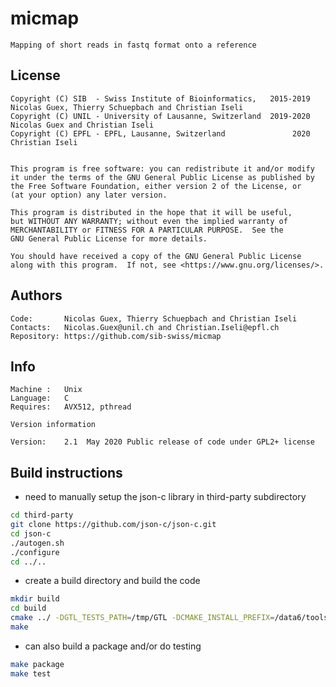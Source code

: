 # micmap

	Mapping of short reads in fastq format onto a reference

## License

    Copyright (C) SIB  - Swiss Institute of Bioinformatics,   2015-2019 Nicolas Guex, Thierry Schuepbach and Christian Iseli
    Copyright (C) UNIL - University of Lausanne, Switzerland  2019-2020 Nicolas Guex and Christian Iseli
    Copyright (C) EPFL - EPFL, Lausanne, Switzerland               2020 Christian Iseli


    This program is free software: you can redistribute it and/or modify
    it under the terms of the GNU General Public License as published by
    the Free Software Foundation, either version 2 of the License, or
    (at your option) any later version.

    This program is distributed in the hope that it will be useful,
    but WITHOUT ANY WARRANTY; without even the implied warranty of
    MERCHANTABILITY or FITNESS FOR A PARTICULAR PURPOSE.  See the
    GNU General Public License for more details.

    You should have received a copy of the GNU General Public License
    along with this program.  If not, see <https://www.gnu.org/licenses/>.


## Authors

	Code:       Nicolas Guex, Thierry Schuepbach and Christian Iseli
	Contacts:   Nicolas.Guex@unil.ch and Christian.Iseli@epfl.ch
	Repository: https://github.com/sib-swiss/micmap

## Info

	Machine :	Unix
	Language:	C
	Requires:	AVX512, pthread

	Version information

	Version:	2.1  May 2020 Public release of code under GPL2+ license


 
## Build instructions

- need to manually setup the json-c library in third-party subdirectory

```bash
cd third-party
git clone https://github.com/json-c/json-c.git
cd json-c
./autogen.sh 
./configure 
cd ../..
```

- create a build directory and build the code

```bash
mkdir build
cd build
cmake ../ -DGTL_TESTS_PATH=/tmp/GTL -DCMAKE_INSTALL_PREFIX=/data6/tools -DUSE_RPATH=0 -DCMAKE_INSTALL_RPATH=\$ORIGIN/../lib
make
```

- can also build a package and/or do testing

```bash
make package
make test
```
